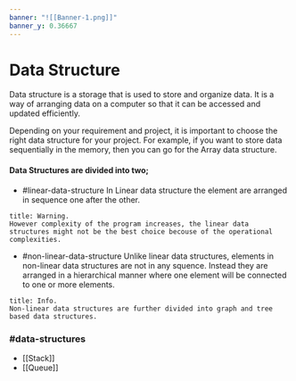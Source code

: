 ```yaml
---
banner: "![[Banner-1.png]]"
banner_y: 0.36667
---
```


# Data Structure

Data structure is a storage that is used to store and organize data. It is a way of arranging data on a computer so that it can be accessed and updated efficiently.

Depending on your requirement and project, it is important to choose the right data structure for your project. For example, if you want to store data sequentially in the memory, then you can go for the Array data structure.

####  Data Structures are divided into two;
-   #linear-data-structure
	In Linear data structure the element are arranged in sequence one after the other.
	
```ad-warning
title: Warning.
However complexity of the program increases, the linear data structures might not be the best choice becouse of the operational complexities.
```

-   #non-linear-data-structure 
	Unlike linear data structures, elements in non-linear data structures are not in any squence. Instead they are arranged in a hierarchical manner where one element will be connected to one or more elements.
	
```ad-info
title: Info.
Non-linear data structures are further divided into graph and tree based data structures.
```

### #data-structures

- [[Stack]]
- [[Queue]]